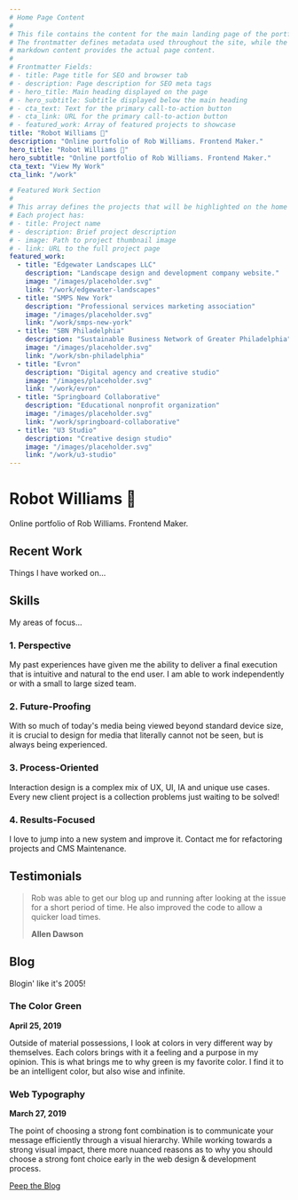 ```yaml
---
# Home Page Content
#
# This file contains the content for the main landing page of the portfolio.
# The frontmatter defines metadata used throughout the site, while the
# markdown content provides the actual page content.
#
# Frontmatter Fields:
# - title: Page title for SEO and browser tab
# - description: Page description for SEO meta tags
# - hero_title: Main heading displayed on the page
# - hero_subtitle: Subtitle displayed below the main heading
# - cta_text: Text for the primary call-to-action button
# - cta_link: URL for the primary call-to-action button
# - featured_work: Array of featured projects to showcase
title: "Robot Williams 🤖"
description: "Online portfolio of Rob Williams. Frontend Maker."
hero_title: "Robot Williams 🤖"
hero_subtitle: "Online portfolio of Rob Williams. Frontend Maker."
cta_text: "View My Work"
cta_link: "/work"

# Featured Work Section
#
# This array defines the projects that will be highlighted on the home page.
# Each project has:
# - title: Project name
# - description: Brief project description
# - image: Path to project thumbnail image
# - link: URL to the full project page
featured_work:
  - title: "Edgewater Landscapes LLC"
    description: "Landscape design and development company website."
    image: "/images/placeholder.svg"
    link: "/work/edgewater-landscapes"
  - title: "SMPS New York"
    description: "Professional services marketing association"
    image: "/images/placeholder.svg"
    link: "/work/smps-new-york"
  - title: "SBN Philadelphia"
    description: "Sustainable Business Network of Greater Philadelphia"
    image: "/images/placeholder.svg"
    link: "/work/sbn-philadelphia"
  - title: "Evron"
    description: "Digital agency and creative studio"
    image: "/images/placeholder.svg"
    link: "/work/evron"
  - title: "Springboard Collaborative"
    description: "Educational nonprofit organization"
    image: "/images/placeholder.svg"
    link: "/work/springboard-collaborative"
  - title: "U3 Studio"
    description: "Creative design studio"
    image: "/images/placeholder.svg"
    link: "/work/u3-studio"
---
```


# Robot Williams 🤖

Online portfolio of Rob Williams. Frontend Maker.

## Recent Work

Things I have worked on...

## Skills

My areas of focus...

### 1. Perspective

My past experiences have given me the ability to deliver a final execution that is intuitive and natural to the end user. I am able to work independently or with a small to large sized team.

### 2. Future-Proofing

With so much of today's media being viewed beyond standard device size, it is crucial to design for media that literally cannot not be seen, but is always being experienced.

### 3. Process-Oriented

Interaction design is a complex mix of UX, UI, IA and unique use cases. Every new client project is a collection problems just waiting to be solved!

### 4. Results-Focused

I love to jump into a new system and improve it. Contact me for refactoring projects and CMS Maintenance.

## Testimonials

> Rob was able to get our blog up and running after looking at the issue for a short period of time. He also improved the code to allow a quicker load times.
>
> **Allen Dawson**

## Blog

Blogin' like it's 2005!

### The Color Green

**April 25, 2019**

Outside of material possessions, I look at colors in very different way by themselves. Each colors brings with it a feeling and a purpose in my opinion. This is what brings me to why green is my favorite color. I find it to be an intelligent color, but also wise and infinite.

### Web Typography

**March 27, 2019**

The point of choosing a strong font combination is to communicate your message efficiently through a visual hierarchy. While working towards a strong visual impact, there more nuanced reasons as to why you should choose a strong font choice early in the web design & development process.

[Peep the Blog](/blog)

